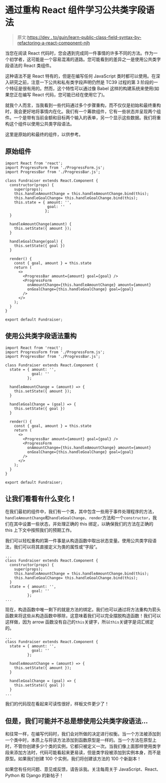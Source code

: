 # 通过重构 React 组件学习公共类字段语法

> 原文:[https://dev . to/guin/learn-public-class-field-syntax-by-refactoring-a-react-component-njh](https://dev.to/guin/learn-public-class-field-syntax-by-refactoring-a-react-component-njh)

当您在阅读 React 代码时，您会遇到完成同一件事情的许多不同的方法。作为一个初学者，这可能是一个容易混淆的道路。您可能看到的差异之一是使用公共类字段语法的 React 类组件。

这种语法不是 React 特有的，但是在编写任何 JavaScript 类时都可以使用。在深入研究之前，注意一下公共和私有类字段声明仍然是 TC39 过程的第 3 阶段的一个特征是很有用的。然而，这个特性可以通过像 Babel 这样的构建系统来使用(如果您正在编写 React 代码，您可能已经在使用它了)。

就我个人而言，当我看到一些代码通过多个步骤重构，而不仅仅是初始和最终重构时，我会更好地将事情内在化。我们有一个筹款组件，它有一些状态并呈现两个组件。一个是带有当前金额和目标两个输入的表单，另一个显示这些数据。我们将重构这个组件以使用公共类字段语法。

这里是原始的和最终的组件，以供参考。

## [](#original-component)原始组件

```
import React from 'react';
import ProgressForm from './ProgressForm.js';
import ProgressBar from './ProgressBar.js';

class Fundraiser extends React.Component {
  constructor(props) {
    super(props);
    this.handleAmountChange = this.handleAmountChange.bind(this);
    this.handleGoalChange= this.handleGoalChange.bind(this);
    this.state = { amount: '',
                   goal: ''
                  };
  }

  handleAmountChange(amount) {
    this.setState({ amount });
  }

  handleGoalChange(goal) {
    this.setState({ goal })
  }

  render() {
    const { goal, amount } = this.state
    return (
      <>
        <ProgressBar amount={amount} goal={goal} />
        <ProgressForm
          onAmountChange={this.handleAmountChange} amount={amount}
          onGoalChange={this.handleGoalChange} goal={goal}
        />
      </>
    );
  }
}

export default Fundraiser; 
```

## [](#refactored-using-public-class-field-syntax)使用公共类字段语法重构

```
import React from 'react';
import ProgressForm from './ProgressForm.js';
import ProgressBar from './ProgressBar.js';

class Fundraiser extends React.Component {
  state = { amount: '',
            goal: ''
          };

  handleAmountChange = (amount) => {
    this.setState({ amount });
  }

  handleGoalChange = (goal) => {
    this.setState({ goal })
  }

  render() {
    const { goal, amount } = this.state
    return (
      <>
        <ProgressBar amount={amount} goal={goal} />
        <ProgressForm
          onAmountChange={this.handleAmountChange} amount={amount}
          onGoalChange={this.handleGoalChange} goal={goal}
        />
      </>
    );
  }
}

export default Fundraiser; 
```

## [](#lets-see-what-changed)让我们看看有什么变化！

在我们最初的组件中，我们有一个类，其中包含一些用于事件处理程序的方法，`handleAmountChange`和`handleGoalChange`、`render`方法和一个`constructor`，我们在其中设置一些状态，并处理正确的 this 绑定，以确保我们的方法在正确的 this 上下文中按照我们的预期工作。

我们可以轻松重构的第一件事是从构造函数中取出状态变量。使用公共类字段语法，我们可以将其直接定义为类的属性或“字段”。

```
...
class Fundraiser extends React.Component {
  constructor(props) {
    super(props);
    this.handleAmountChange = this.handleAmountChange.bind(this);
    this.handleGoalChange= this.handleGoalChange.bind(this);
  }
  state = { amount: '',
            goal: ''
          };
... 
```

现在，构造函数中唯一剩下的就是方法的绑定。我们也可以通过将方法重构为箭头函数来将这些从构造函数中移除，这意味着我们可以完全摆脱构造函数！我们可以这样做，因为 arrow 函数没有自己的`this`关键字，所以`this`关键字是词汇绑定的。

```
...
class Fundraiser extends React.Component {
  state = { amount: '',
            goal: ''
          };

  handleAmountChange = (amount) => {
    this.setState({ amount });
  }

  handleGoalChange = (goal) => {
    this.setState({ goal })
  }
... 
```

我们的代码现在看起来可读性很好，样板文件更少了！

## [](#but-we-might-not-always-want-to-use-public-class-field-syntax)但是，我们可能并不总是想使用公共类字段语法...

和往常一样，在编写代码时，我们会对所做的决定进行权衡。当一个方法被添加到一个类中时，本质上与将该方法添加到函数原型是一样的。当一个方法在原型上时，不管你创建多少个类的实例，它都只被定义一次。当我们像上面那样使用类字段来添加方法时，代码可能看起来更易读，但是类字段被添加到实例本身，而不是原型。如果我们创建 100 个实例，我们将创建该方法的 100 个新副本！

如果您有任何问题、意见或反馈，请告诉我。关注每周关于 JavaScript、React、Python 和 Django 的新帖子！